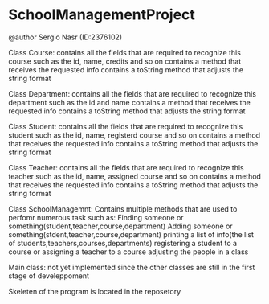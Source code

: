 # SchoolManagementProject
@author Sergio Nasr (ID:2376102)

Class Course: contains all the fields that are required to recognize this course such as the id, name, credits and so on contains a method that receives the requested info contains a toString method that adjusts the string format

Class Department: contains all the fields that are required to recognize this department such as the id and name contains a method that receives the requested info contains a toString method that adjusts the string format

Class Student: contains all the fields that are required to recognize this student such as the id, name, registerd course and so on contains a method that receives the requested info contains a toString method that adjusts the string format

Class Teacher: contains all the fields that are required to recognize this teacher such as the id, name, assigned course and so on contains a method that receives the requested info contains a toString method that adjusts the string format

Class SchoolManagemnt: Contains multiple methods that are used to perfomr numerous task such as: Finding someone or something(student,teacher,course,department) Adding someone or something(stdent,teacher,course,department) printing a list of info(the list of students,teachers,courses,departments) registering a student to a course or assigning a teacher to a course adjusting the people in a class

Main class: not yet implemented since the other classes are still in the first stage of develeppoment

Skeleten of the program is located in the reposetory
